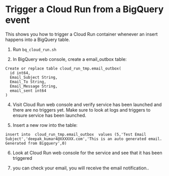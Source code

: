 # Trigger a Cloud Run from a BigQuery event


This shows you how to trigger a Cloud Run container whenever an insert happens into a BigQuery table.


1. Run ```bq_cloud_run.sh```

2. In BigQuery web console, create a email_outbox table:

```
Create or replace table cloud_run_tmp.email_outbox(
  id int64,
  Email_Subject String,
  Email_To String,
  Email_Message String,
  email_sent int64
)
```

4. Visit Cloud Run web console and verify service has been launched and there are no triggers yet.
Make sure to look at logs and triggers to ensure service has been launched.

5. Insert a new row into the table:
```
insert into  cloud_run_tmp.email_outbox  values (5,'Test Email Subject','deepak_kumar4@XXXXXX.com','This is an auto generated email. Generated from Bigquery',0)
```

6. Look at Cloud Run web console for the service and see that it has been triggered

7. you can check your email, you will receive the email notification..

